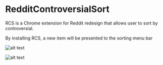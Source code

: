 # RedditControversialSort
RCS is a Chrome extension for Reddit redesign that allows user to sort by controversial.

By installing RCS, a new item will be presented to the sorting menu bar

![alt text](https://i.imgur.com/wTD9QGz.png)

![alt text](https://i.imgur.com/tuCHM5k.png)
